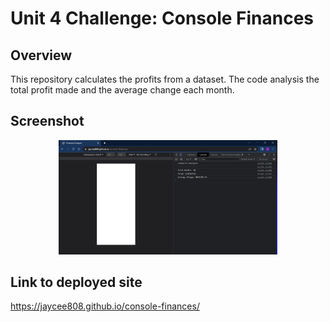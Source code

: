 # Unit 4 Challenge: Console Finances

## Overview
 
This repository calculates the profits from a dataset. The code analysis the total profit made and the average change each month.

## Screenshot

<p align="center">
  <img src="./images/screenshot.png" width="350" title="screenshot of console log">
</p>

## Link to deployed site

https://jaycee808.github.io/console-finances/